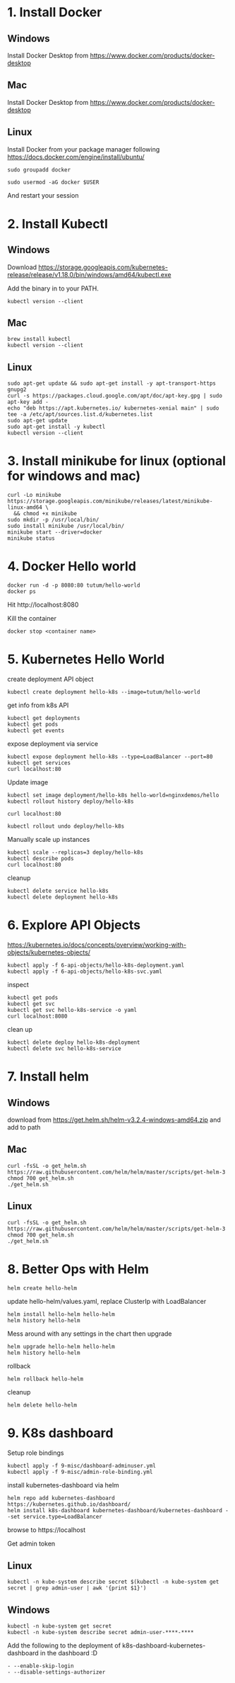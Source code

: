 # 1. Install Docker

## Windows
Install Docker Desktop from https://www.docker.com/products/docker-desktop

## Mac

Install Docker Desktop from https://www.docker.com/products/docker-desktop

## Linux

Install Docker from your package manager following https://docs.docker.com/engine/install/ubuntu/

```
sudo groupadd docker 

sudo usermod -aG docker $USER
```

And restart your session

# 2. Install Kubectl


## Windows

Download https://storage.googleapis.com/kubernetes-release/release/v1.18.0/bin/windows/amd64/kubectl.exe

Add the binary in to your PATH.

```
kubectl version --client
```

## Mac

```
brew install kubectl 
kubectl version --client
```

## Linux

````
sudo apt-get update && sudo apt-get install -y apt-transport-https gnupg2
curl -s https://packages.cloud.google.com/apt/doc/apt-key.gpg | sudo apt-key add -
echo "deb https://apt.kubernetes.io/ kubernetes-xenial main" | sudo tee -a /etc/apt/sources.list.d/kubernetes.list
sudo apt-get update
sudo apt-get install -y kubectl
kubectl version --client
````

# 3. Install minikube for linux (optional for windows and mac)

```
curl -Lo minikube https://storage.googleapis.com/minikube/releases/latest/minikube-linux-amd64 \
  && chmod +x minikube
sudo mkdir -p /usr/local/bin/
sudo install minikube /usr/local/bin/
minikube start --driver=docker
minikube status
```


# 4. Docker Hello world

```
docker run -d -p 8080:80 tutum/hello-world
docker ps
```

Hit http://localhost:8080

Kill the container 

```
docker stop <container name>
```


# 5. Kubernetes Hello World

create deployment API object
```
kubectl create deployment hello-k8s --image=tutum/hello-world
```
get info from k8s API
```
kubectl get deployments
kubectl get pods
kubectl get events
```

expose deployment via service
```
kubectl expose deployment hello-k8s --type=LoadBalancer --port=80
kubectl get services
curl localhost:80
```

Update image

```
kubectl set image deployment/hello-k8s hello-world=nginxdemos/hello
kubectl rollout history deploy/hello-k8s

curl localhost:80

kubectl rollout undo deploy/hello-k8s
```

Manually scale up instances

```
kubectl scale --replicas=3 deploy/hello-k8s
kubectl describe pods
curl localhost:80

```

cleanup 
```
kubectl delete service hello-k8s
kubectl delete deployment hello-k8s
```

#  6. Explore API Objects

https://kubernetes.io/docs/concepts/overview/working-with-objects/kubernetes-objects/

```
kubectl apply -f 6-api-objects/hello-k8s-deployment.yaml
kubectl apply -f 6-api-objects/hello-k8s-svc.yaml
```

inspect
```
kubectl get pods
kubectl get svc
kubectl get svc hello-k8s-service -o yaml
curl localhost:8080
```

clean up

```
kubectl delete deploy hello-k8s-deployment
kubectl delete svc hello-k8s-service
```

# 7. Install helm

## Windows

download from https://get.helm.sh/helm-v3.2.4-windows-amd64.zip and add to path

## Mac

```
curl -fsSL -o get_helm.sh https://raw.githubusercontent.com/helm/helm/master/scripts/get-helm-3
chmod 700 get_helm.sh
./get_helm.sh
```

## Linux

```
curl -fsSL -o get_helm.sh https://raw.githubusercontent.com/helm/helm/master/scripts/get-helm-3
chmod 700 get_helm.sh
./get_helm.sh
```

# 8. Better Ops with Helm

```
helm create hello-helm
```

update hello-helm/values.yaml, replace ClusterIp with LoadBalancer

```
helm install hello-helm hello-helm
helm history hello-helm
```

Mess around with any settings in the chart then upgrade

``` 
helm upgrade hello-helm hello-helm
helm history hello-helm
```

rollback
```
helm rollback hello-helm
```

cleanup 

```
helm delete hello-helm
```

# 9. K8s dashboard

Setup role bindings
```
kubectl apply -f 9-misc/dashboard-adminuser.yml
kubectl apply -f 9-misc/admin-role-binding.yml
```
install kubernetes-dashboard via helm
```
helm repo add kubernetes-dashboard https://kubernetes.github.io/dashboard/
helm install k8s-dashboard kubernetes-dashboard/kubernetes-dashboard --set service.type=LoadBalancer
```
browse to https://localhost

Get admin token

## Linux
```
kubectl -n kube-system describe secret $(kubectl -n kube-system get secret | grep admin-user | awk '{print $1}')
```

## Windows

```
kubectl -n kube-system get secret
kubectl -n kube-system describe secret admin-user-****-****
```


Add the following to the deployment of k8s-dashboard-kubernetes-dashboard in the dashboard :D
```
- --enable-skip-login
- --disable-settings-authorizer  
```
